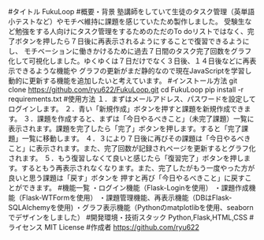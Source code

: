 #タイトル
FukuLoop
#概要・背景
塾講師をしていて生徒のタスク管理（英単語小テストなど）やモチベ維持に課題を感じていたため製作しました。
受験生など勉強をする人向けにタスク管理をするためのただのTo doリストではなく、完了ボタンを押したら７日後に再表示されるようにすることで復習できるようにし、
モチベーションに働きかけるために過去７日間のタスク完了回数をグラフ化して可視化しました。ゆくゆくは７日だけでなく３日後、１４日後などに再表示できるような機能や
グラフの更新がまだ静的なので現在JavaScriptを学習し動的に更新する機能を追加したいと考えています。
#インストール方法
git clone https://github.com/ryu622/FukuLoop.git
cd FukuLoop
pip install -r requirements.txt
#使用方法
１．まずはメールアドレス、パスワードを設定してログインします。
２．青い「新規作成」ボタンを押すと課題を新規作成できます。
３．課題を作成すると、まずは「今日やるべきこと」（未完了課題）一覧に表示されます。課題を完了したら「完了」ボタンを押します。すると「完了課題」一覧に移動します。
４．３により７日後に再びその課題は「今日やるべきこと」に表示されます。また、完了回数が記録されページを更新するとグラフ化されます。
５．もう復習しなくて良いと感じたら「復習完了」ボタンを押します。するともう再表示されなくなります。また、完了したがもう一度やった方が良いと思う課題は「戻す」ボタンを
押すと再び「今日やるべきこと」に戻すことができます。
#機能一覧
・ログイン機能（Flask-Loginを使用）
・課題作成機能（Flask-WTFormを使用）
・課題管理機能、再表示機能（DBはFlask-SQLAlchemyを使用)
・グラフ表示機能（Pythonのmatplotlibを使用、seabornでデザインをしました）
#開発環境・技術スタック
Python,Flask,HTML,CSS
#ライセンス
MIT License
#作成者
https://github.com/ryu622
